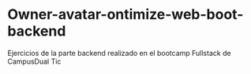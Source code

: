 # Owner-avatar-ontimize-web-boot-backend
Ejercicios de la parte backend realizado en el bootcamp Fullstack de CampusDual Tic
